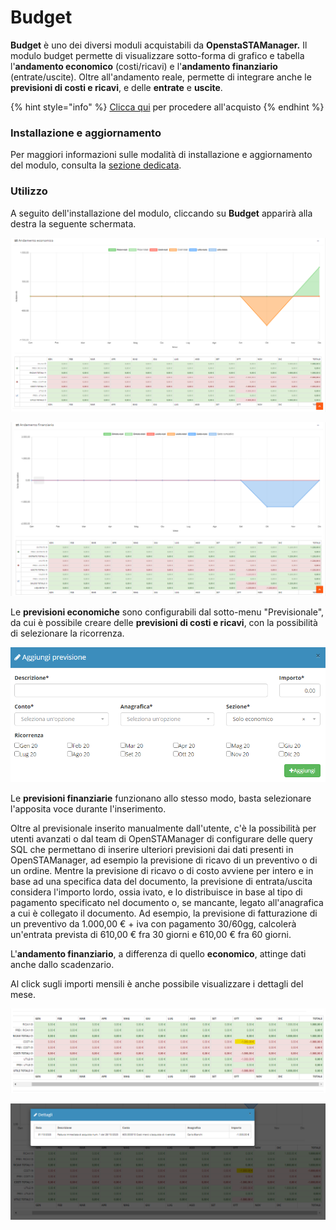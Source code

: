 # Budget

**Budget** è uno dei diversi moduli acquistabili da **OpenstaSTAManager.** Il modulo budget permette di visualizzare sotto-forma di grafico e tabella l'**andamento economico** \(costi/ricavi\) e l'**andamento finanziario** \(entrate/uscite\). Oltre all'andamento reale, permette di integrare anche le **previsioni di costi e ricavi**, e delle **entrate** e **uscite**. 

{% hint style="info" %}
[Clicca qui](https://www.openstamanager.com/categoria-prodotto/moduli/) per procedere all'acquisto
{% endhint %}

### Installazione e aggiornamento

Per maggiori informazioni sulle modalità di installazione e aggiornamento del modulo, consulta la [sezione dedicata](installazione-e-aggiornamento.md).

### Utilizzo

A seguito dell'installazione del modulo, cliccando su **Budget** apparirà alla destra la seguente schermata.

![](../.gitbook/assets/budg4.png)

![](../.gitbook/assets/budg5.png)

Le **previsioni economiche** sono configurabili dal sotto-menu "Previsionale", da cui è possibile creare delle **previsioni di costi e ricavi**, con la possibilità di selezionare la ricorrenza. 

![](../.gitbook/assets/budg6.png)

Le **previsioni finanziarie** funzionano allo stesso modo, basta selezionare l'apposita voce durante l'inserimento.

Oltre al previsionale inserito manualmente dall'utente, c'è la possibilità per utenti avanzati o dal team di OpenSTAManager di configurare delle query SQL che permettano di inserire ulteriori previsioni dai dati presenti in OpenSTAManager, ad esempio la previsione di ricavo di un preventivo o di un ordine. Mentre la previsione di ricavo o di costo avviene per intero e in base ad una specifica data del documento, la previsione di entrata/uscita considera l'importo lordo, ossia ivato, e lo distribuisce in base al tipo di pagamento specificato nel documento o, se mancante, legato all'anagrafica a cui è collegato il documento. Ad esempio, la previsione di fatturazione di un preventivo da 1.000,00 € + iva con pagamento 30/60gg, calcolerà un'entrata prevista di 610,00 € fra 30 giorni e 610,00 € fra 60 giorni.

L'**andamento finanziario**, a differenza di quello **economico**, attinge dati anche dallo scadenzario.

Al click sugli importi mensili è anche possibile visualizzare i dettagli del mese.

![](../.gitbook/assets/budg7.png)

![](../.gitbook/assets/budg8.png)

